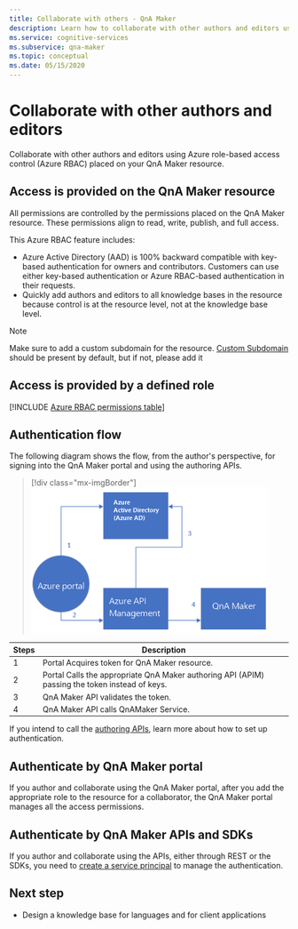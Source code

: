 ```yaml
---
title: Collaborate with others - QnA Maker
description: Learn how to collaborate with other authors and editors using Azure role-based access control.
ms.service: cognitive-services
ms.subservice: qna-maker
ms.topic: conceptual
ms.date: 05/15/2020
---
```


# Collaborate with other authors and editors

Collaborate with other authors and editors using Azure role-based access control (Azure RBAC) placed on your QnA Maker resource.

## Access is provided on the QnA Maker resource

All permissions are controlled by the permissions placed on the QnA Maker resource. These permissions align to read, write, publish, and full access.

This Azure RBAC feature includes:
* Azure Active Directory (AAD) is 100% backward compatible with key-based authentication for owners and contributors. Customers can use either key-based authentication or Azure RBAC-based authentication in their requests.
* Quickly add authors and editors to all knowledge bases in the resource because control is at the resource level, not at the knowledge base level.

> [!NOTE]
> Make sure to add a custom subdomain for the resource. [Custom Subdomain](https://docs.microsoft.com/azure/cognitive-services/cognitive-services-custom-subdomains) should be present by default, but if not, please add it

## Access is provided by a defined role

[!INCLUDE [Azure RBAC permissions table](../includes/role-based-access-control.md)]

## Authentication flow

The following diagram shows the flow, from the author's perspective, for signing into the QnA Maker portal and using the authoring APIs.

> [!div class="mx-imgBorder"]
> ![The following diagram shows the flow, from the author's perspective, for signing into the QnA Maker portal and using the authoring APIs.](../media/qnamaker-how-to-collaborate-knowledge-base/rbac-flow-from-portal-to-service.png)

|Steps|Description|
|--|--|
|1|Portal Acquires token for QnA Maker resource.|
|2|Portal Calls the appropriate QnA Maker authoring API (APIM) passing the token instead of keys.|
|3|QnA Maker API validates the token.|
|4 |QnA Maker API calls QnAMaker Service.|

If you intend to call the [authoring APIs](../index.yml), learn more about how to set up authentication.

## Authenticate by QnA Maker portal

If you author and collaborate using the QnA Maker portal, after you add the appropriate role to the resource for a collaborator, the QnA Maker portal manages all the access permissions.

## Authenticate by QnA Maker APIs and SDKs

If you author and collaborate using the APIs, either through REST or the SDKs, you need to [create a service principal](../../authentication.md#assign-a-role-to-a-service-principal) to manage the authentication.

## Next step

* Design a knowledge base for languages and for client applications
